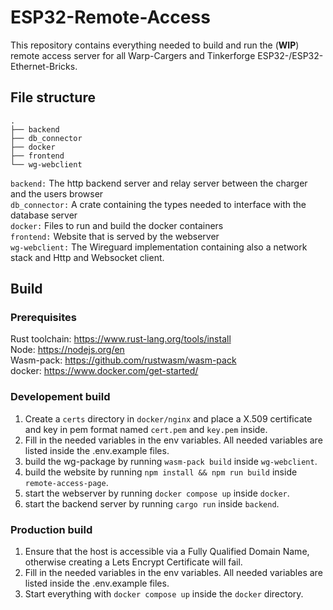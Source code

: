 # ESP32-Remote-Access

This repository contains everything needed to build and run the (**WIP**) remote access server for all Warp-Cargers and Tinkerforge ESP32-/ESP32-Ethernet-Bricks.

## File structure

```
.
├── backend
├── db_connector
├── docker
├── frontend
└── wg-webclient
```

```backend:``` The http backend server and relay server between the charger and the users browser<br>
```db_connector:``` A crate containing the types needed to interface with the database server<br>
```docker:``` Files to run and build the docker containers<br>
```frontend:``` Website that is served by the webserver<br>
```wg-webclient:``` The Wireguard implementation containing also a network stack and Http and Websocket client.

## Build

### Prerequisites

Rust toolchain: https://www.rust-lang.org/tools/install<br>
Node: https://nodejs.org/en<br>
Wasm-pack: https://github.com/rustwasm/wasm-pack<br>
docker: https://www.docker.com/get-started/

### Developement build

1. Create a ```certs``` directory in ```docker/nginx``` and place a X.509 certificate and key in pem format named ```cert.pem``` and ```key.pem``` inside.
2. Fill in the needed variables in the env variables. All needed variables are listed inside the .env.example files.
3. build the wg-package by running ```wasm-pack build``` inside ```wg-webclient```.
4. build the website by running ```npm install && npm run build``` inside ```remote-access-page```.
5. start the webserver by running ```docker compose up``` inside ```docker```.
6. start the backend server by running ```cargo run``` inside ```backend```.

### Production build

1. Ensure that the host is accessible via a Fully Qualified Domain Name, otherwise creating a Lets Encrypt Certificate will fail.
2. Fill in the needed variables in the env variables. All needed variables are listed inside the .env.example files.
3. Start everything with ```docker compose up``` inside the ```docker``` directory.
